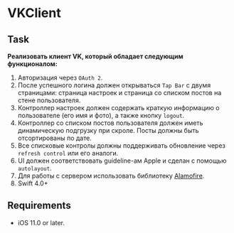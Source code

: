 # VKClient

## Task

**Реализовать клиент VK, который обладает следующим функционалом:**
1.    Авторизация через `OAuth 2`.
2.    После успешного логина должен открываться `Tap Bar` с двумя страницами: страница настроек и страница со списком постов на стене пользователя. 
3.    Контроллер настроек должен содержать краткую информацию о пользователе (его имя и фото), а также кнопку `logout`.
4.    Контроллер со списком постов пользователя должен иметь динамическую подгрузку при скроле. Посты должны быть отсортированы по дате.
5.    Все списковые контролы должны поддерживать обновление через `refresh control` или его аналоги.
6.    UI должен соответствовать guideline-ам Apple и сделан с помощью `autolayout`.
7.    Для работы с сервером использовать библиотеку [Alamofire](https://github.com/Alamofire/Alamofire#installation).
8.    Swift 4.0+

## Requirements

- iOS 11.0 or later.
